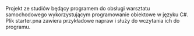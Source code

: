 Projekt ze studiów będący programem do obsługi warsztatu samochodowego wykorzystującym programowanie obiektowe w języku C#.
Plik starter.pna zawiera przykładowe napraw i służy do wczytania ich do programu.
